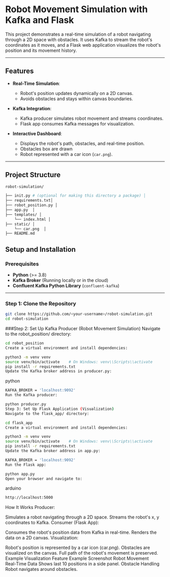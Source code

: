 # Robot Movement Simulation with Kafka and Flask

This project demonstrates a real-time simulation of a robot navigating through a 2D space with obstacles. It uses Kafka to stream the robot's coordinates as it moves, and a Flask web application visualizes the robot's position and its movement history.

---

## Features

- **Real-Time Simulation**:
  - Robot's position updates dynamically on a 2D canvas.
  - Avoids obstacles and stays within canvas boundaries.

- **Kafka Integration**:
  - Kafka producer simulates robot movement and streams coordinates.
  - Flask app consumes Kafka messages for visualization.

- **Interactive Dashboard**:
  - Displays the robot's path, obstacles, and real-time position.
  - Obstacles box are drawn
  - Robot represented with a car icon (`car.png`).

---

## Project Structure
```bash
robot-simulation/

├── init.py # (optional for making this directory a package) │
├── requirements.txt│
├── robot_position.py │
├── app.py  │
├── templates/ │
    └── index.html │
├── static/ │ 
    └── car.png  │
├── README.md 

```

## Setup and Installation

### Prerequisites

- **Python** (>= 3.8)
- **Kafka Broker** (Running locally or in the cloud)
- **Confluent Kafka Python Library** (`confluent-kafka`)

---

### Step 1: Clone the Repository

```bash
git clone https://github.com/<your-username>/robot-simulation.git
cd robot-simulation
```
###Step 2: Set Up Kafka Producer (Robot Movement Simulation)
Navigate to the robot_position/ directory:

```bash
cd robot_position
Create a virtual environment and install dependencies:
```

```bash
python3 -m venv venv
source venv/bin/activate    # On Windows: venv\\Scripts\\activate
pip install -r requirements.txt
Update the Kafka broker address in producer.py:
```

python
```bash
KAFKA_BROKER = 'localhost:9092'
Run the Kafka producer:
```

```bash
python producer.py
Step 3: Set Up Flask Application (Visualization)
Navigate to the flask_app/ directory:
```

```bash
cd flask_app
Create a virtual environment and install dependencies:
```

```bash
python3 -m venv venv
source venv/bin/activate    # On Windows: venv\\Scripts\\activate
pip install -r requirements.txt
Update the Kafka broker address in app.py:
```

```bash
KAFKA_BROKER = 'localhost:9092'
Run the Flask app:
```

```bash
python app.py
Open your browser and navigate to:
```

arduino
```bash
http://localhost:5000
```
How It Works
Producer:

Simulates a robot navigating through a 2D space.
Streams the robot's x, y coordinates to Kafka.
Consumer (Flask App):

Consumes the robot's position data from Kafka in real-time.
Renders the data on a 2D canvas.
Visualization:

Robot's position is represented by a car icon (car.png).
Obstacles are visualized on the canvas.
Full path of the robot's movement is preserved.
Example Visualization
Feature	Example Screenshot
Robot Movement	
Real-Time Data	Shows last 10 positions in a side panel.
Obstacle Handling	Robot navigates around obstacles.



